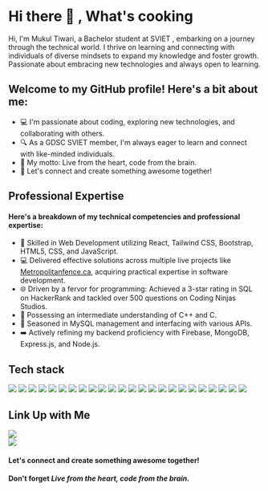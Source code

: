 # Hi there 👋 , What's cooking
Hi, I'm Mukul Tiwari, a Bachelor student at SVIET , embarking on a journey through the technical world. I thrive on learning and connecting with individuals of diverse mindsets to expand my knowledge and foster growth. 
Passionate about embracing new technologies and always open to learning.


## Welcome to my GitHub profile! Here's a bit about me:
- 💻 I'm passionate about coding, exploring new technologies, and collaborating with others.
- 🔍 As a GDSC SVIET member, I'm always eager to learn and connect with like-minded individuals.
- 🧠 My motto: Live from the heart, code from the brain.
- 🚀 Let's connect and create something awesome together!

## Professional Expertise
#### Here's a breakdown of my technical competencies and professional expertise:
- 🚀 Skilled in Web Development utilizing React, Tailwind CSS, Bootstrap, HTML5, CSS, and JavaScript.
- 💻 Delivered effective solutions across multiple live projects like <a href="https://www.metropolitanfence.ca/">Metropolitanfence.ca</a>, acquiring practical expertise in software development.
- 🌐 Driven by a fervor for programming: Achieved a 3-star rating in SQL on HackerRank and tackled over 500 questions on Coding Ninjas Studios.
- 🐍 Possessing an intermediate understanding of C++ and C.
- 💼 Seasoned in MySQL management and interfacing with various APIs.
- ➡️ Actively refining my backend proficiency with Firebase, MongoDB, Express.js, and Node.js.

## Tech stack
  <a href="https://img.shields.io/badge/Wordpress-21759B?style=for-the-badge&logo=wordpress&logoColor=white"></a>
  <a href="https://img.shields.io/badge/MySQL-005C84?style=for-the-badge&logo=mysql&logoColor=white"></a>
  <a href="https://img.shields.io/badge/Adobe%20Photoshop-31A8FF?style=for-the-badge&logo=Adobe%20Photoshop&logoColor=black"></a>
  <img src="https://img.shields.io/badge/Canva-%2300C4CC.svg?&style=for-the-badge&logo=Canva&logoColor=white">
<img src="https://img.shields.io/badge/Bootstrap-563D7C?style=for-the-badge&logo=bootstrap&logoColor=white">
<img src="https://img.shields.io/badge/firebase-ffca28?style=for-the-badge&logo=firebase&logoColor=black">
<img src="https://img.shields.io/badge/Font_Awesome-339AF0?style=for-the-badge&logo=fontawesome&logoColor=white">
<img src="https://img.shields.io/badge/Node%20js-339933?style=for-the-badge&logo=nodedotjs&logoColor=white">
<img src="https://img.shields.io/badge/React-20232A?style=for-the-badge&logo=react&logoColor=61DAFB">
<img src="https://img.shields.io/badge/React_Router-CA4245?style=for-the-badge&logo=react-router&logoColor=white">
<img src="https://img.shields.io/badge/Tailwind_CSS-38B2AC?style=for-the-badge&logo=tailwind-css&logoColor=white">
<img src="https://img.shields.io/badge/C-00599C?style=for-the-badge&logo=c&logoColor=white">
<img src="https://img.shields.io/badge/C%2B%2B-00599C?style=for-the-badge&logo=c%2B%2B&logoColor=white">
<img src="https://img.shields.io/badge/CSS3-1572B6?style=for-the-badge&logo=css3&logoColor=white">
<img src="https://img.shields.io/badge/HTML5-E34F26?style=for-the-badge&logo=html5&logoColor=white">
<img src="https://img.shields.io/badge/JavaScript-323330?style=for-the-badge&logo=javascript&logoColor=F7DF1E">
<img src="https://img.shields.io/badge/Scratch-4D97FF?style=for-the-badge&logo=Scratch&logoColor=white">
<img src="https://img.shields.io/badge/Python-FFD43B?style=for-the-badge&logo=python&logoColor=blue">
<img src="https://img.shields.io/badge/MySQL-005C84?style=for-the-badge&logo=mysql&logoColor=white">
<img src="https://img.shields.io/badge/React_Native-20232A?style=for-the-badge&logo=react&logoColor=61DAFB">
<img src="https://img.shields.io/badge/next%20js-000000?style=for-the-badge&logo=nextdotjs&logoColor=white">
<img src="https://img.shields.io/badge/axios-671ddf?&style=for-the-badge&logo=axios&logoColor=white">
<img src="https://camo.githubusercontent.com/1afbc83deafaffa8d38322f379e88e56fd29d9ee1146429e6bb7ad2678fb1460/68747470733a2f2f696d672e736869656c64732e696f2f62616467652f61646f626570686f746f73686f702d2532333331413846462e7376673f7374796c653d666f722d7468652d6261646765266c6f676f3d61646f626570686f746f73686f70266c6f676f436f6c6f723d7768697465">
<img src="https://camo.githubusercontent.com/06d936bcad9d3f9d0e611e9afa230ebdefcac4074b7d97c425a3346495db190c/68747470733a2f2f696d672e736869656c64732e696f2f62616467652f72656475782d2532333539336438382e7376673f7374796c653d666f722d7468652d6261646765266c6f676f3d7265647578266c6f676f436f6c6f723d7768697465">
<img src="https://img.shields.io/badge/Xampp-F37623?style=for-the-badge&logo=xampp&logoColor=white">
<img src="https://img.shields.io/badge/Wordpress-21759B?style=for-the-badge&logo=wordpress&logoColor=white">
<img src="https://img.shields.io/badge/Android_Studio-3DDC84?style=for-the-badge&logo=android-studio&logoColor=white">


## Link Up with Me
<a href="https://www.linkedin.com/in/mukul-tiwari-4b07b829a/"><img src="https://img.shields.io/badge/LinkedIn-0077B5?style=for-the-badge&logo=linkedin&logoColor=white"></a><br>
<a href="https://www.instagram.com/mukultiwari03_/"><img src="https://img.shields.io/badge/Instagram-E4405F?style=for-the-badge&logo=instagram&logoColor=white"></a><br/>

 #### Let's connect and create something awesome together!
 #### Don't forget *Live from the heart, code from the brain.*
  
